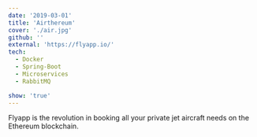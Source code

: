 ```yaml
---
date: '2019-03-01'
title: 'Airthereum'
cover: './air.jpg'
github: ''
external: 'https://flyapp.io/'
tech:
  - Docker
  - Spring-Boot
  - Microservices
  - RabbitMQ

show: 'true'
---
```


Flyapp is the revolution in booking all your private jet aircraft needs on the Ethereum blockchain.
